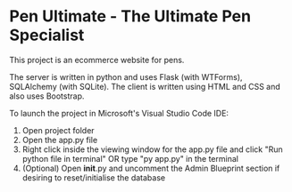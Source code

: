 # Pen Ultimate - The Ultimate Pen Specialist

This project is an ecommerce website for pens.

The server is written in python and uses Flask (with WTForms), SQLAlchemy (with SQLite).
The client is written using HTML and CSS and also uses Bootstrap.

To launch the project in Microsoft's Visual Studio Code IDE:
1. Open project folder
2. Open the app.py file
3. Right click inside the viewing window for the app.py file 
   and click "Run python file in terminal"
	OR
   type "py app.py" in the terminal
4. (Optional) Open __init__.py and uncomment the Admin Blueprint section if desiring to 
   reset/initialise the database
